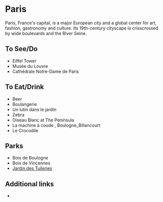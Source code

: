 # Paris

Paris, France's capital, is a major European city and a global center for art, fashion, gastronomy and culture. Its 19th-century cityscape is crisscrossed by wide boulevards and the River Seine. 

## To See/Do

* Eiffel Tower
* Musée du Louvre
* Cathédrale Notre-Dame de Paris

## To Eat/Drink

* Beer
* Boulangerie
* Un lutin dans le jardin
* Zebra
* Oiseau Blanc at The Peninsula
* La machine à coude , Boulogne_Billancourt
* Le Crocodile

## Parks

* Bois de Boulogne
* Bois de Vincennes
* [Jardin des Tuileries](https://www.parisinfo.com/musee-monument-paris/71304/Jardin-des-Tuileries)

## Additional links

*
